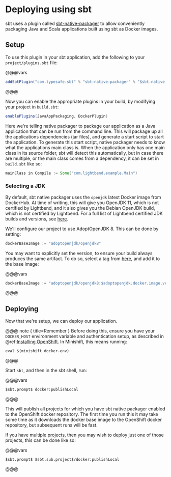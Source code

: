 # Deploying using sbt

sbt uses a plugin called [sbt-native-packager](https://www.scala-sbt.org/sbt-native-packager/) to allow conveniently packaging Java and Scala applications built using sbt as Docker images.

## Setup

To use this plugin in your sbt application, add the following to your `project/plugins.sbt` file:

@@@vars
```scala
addSbtPlugin("com.typesafe.sbt" % "sbt-native-packager" % "$sbt.native.packager.version$")
```
@@@

Now you can enable the appropriate plugins in your build, by modifying your project in `build.sbt`:

```scala
enablePlugins(JavaAppPackaging, DockerPlugin)
```

Here we're telling native packager to package our application as a Java application that can be run from the command line. This will package up all the applications dependencies (jar files), and generate a start script to start the application. To generate this start script, native packager needs to know what the applications main class is. When the application only has one main class in its source folder, sbt will detect this automatically, but in case there are multiple, or the main class comes from a dependency, it can be set in `build.sbt` like so:

```scala
mainClass in Compile := Some("com.lightbend.example.Main")
```

<!--- #no-setup --->
### Selecting a JDK

By default, sbt native packager uses the `openjdk` latest Docker image from DockerHub. At time of writing, this will give you OpenJDK 11, which is not certified by Lightbend, and it also gives you the Debian OpenJDK build, which is not certified by Lightbend. For a full list of Lightbend certified JDK builds and versions, see [here](https://developer.lightbend.com/docs/reactive-platform/2.0/supported-java-versions/index.html).

We'll configure our project to use AdoptOpenJDK 8. This can be done by setting:

```scala
dockerBaseImage := "adoptopenjdk/openjdk8"
```

You may want to explicitly set the version, to ensure your build always produces the same artifact. To do so, select a tag from [here](https://hub.docker.com/r/adoptopenjdk/openjdk8), and add it to the base image:

@@@vars
```scala
dockerBaseImage := "adoptopenjdk/openjdk8:$adoptopenjdk.docker.image.version$"
```
@@@

## Deploying

Now that we're setup, we can deploy our application.

@@@ note { title=Remember }
Before doing this, ensure you have your `DOCKER_HOST` environment variable and authentication setup, as described in @ref:[Installing OpenShift](../index.md#installing-openshift). In Minishift, this means running:

```
eval $(minishift docker-env)
```
@@@
 
Start `sbt`, and then in the sbt shell, run:

@@@vars
```
$sbt.prompt$ docker:publishLocal
```
@@@

This will publish all projects for which you have sbt native packager enabled to the OpenShift docker repository. The first time you run this it may take some time as it downloads the docker base image to the OpenShift docker repository, but subsequent runs will be fast.

If you have multiple projects, then you may wish to deploy just one of those projects, this can be done like so:

@@@vars
```
$sbt.prompt$ $sbt.sub.project$/docker:publishLocal
```
@@@

<!--- #no-setup --->